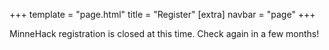 +++
template = "page.html"
title = "Register"
[extra]
navbar = "page"
+++

MinneHack registration is closed at this time. Check again in a few months!
